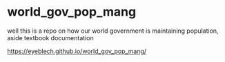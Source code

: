 # world_gov_pop_mang

well this is a repo on how our world government is maintaining population, aside textbook documentation


https://eyeblech.github.io/world_gov_pop_mang/
